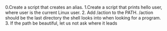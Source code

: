  0.Create a script that creates an alias.
 1.Create a script that prints hello user, where user is the current Linux user.
 2. Add /action to the PATH. /action should be the last directory the shell looks into when looking for a program.
 3. If the path be beautiful, let us not ask where it leads
